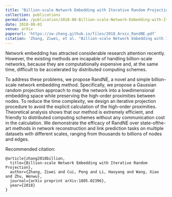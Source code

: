```yaml
---
title: "Billion-scale Network Embedding with Iterative Random Projection"
collection: publications
permalink: /publication/2018-08-Billion-scale-Network-Embedding-with-Iterative-Random-Projection
date: 2018-08-01
venue: arXiv
paperurl: 'https://zw-zhang.github.io/files/2018_Arxiv_RandNE.pdf'
citation: 'Zhang, Ziwei, et al. "Billion-scale Network Embedding with Iterative Random Projection." arXiv preprint arXiv:1805.02396 (2018).'
---
```

Network embedding has attracted considerable research
attention recently. However, the existing
methods are incapable of handling billion-scale
networks, because they are computationally expensive
and, at the same time, difficult to be accelerated
by distributed computing schemes. 

To address
these problems, we propose RandNE, a novel and
simple billion-scale network embedding method.
Specifically, we propose a Gaussian random projection
approach to map the network into a lowdimensional
embedding space while preserving the
high-order proximities between nodes. To reduce
the time complexity, we design an iterative projection
procedure to avoid the explicit calculation
of the high-order proximities. Theoretical analysis
shows that our method is extremely efficient, and
friendly to distributed computing schemes without
any communication cost in the calculation. We
demonstrate the efficacy of RandNE over state-ofthe-
art methods in network reconstruction and link
prediction tasks on multiple datasets with different
scales, ranging from thousands to billions of nodes
and edges.

Recommended citation: 
```
@article{zhang2018billion,
  title={Billion-scale Network Embedding with Iterative Random Projection},
  author={Zhang, Ziwei and Cui, Peng and Li, Haoyang and Wang, Xiao and Zhu, Wenwu},
  journal={arXiv preprint arXiv:1805.02396},
  year={2018}
}
```